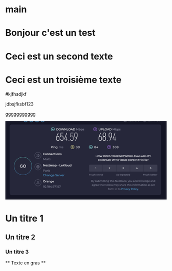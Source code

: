 # main

# Bonjour c'est un test

# Ceci est un second texte

# Ceci est un troisième texte

#kjfhsdjkf

jdbsjfksbf123

ggggggggggg

![Alt text](<Images/Co en 5G.png>)

# Un titre 1

## Un titre 2

### Un titre 3

** Texte en gras **
